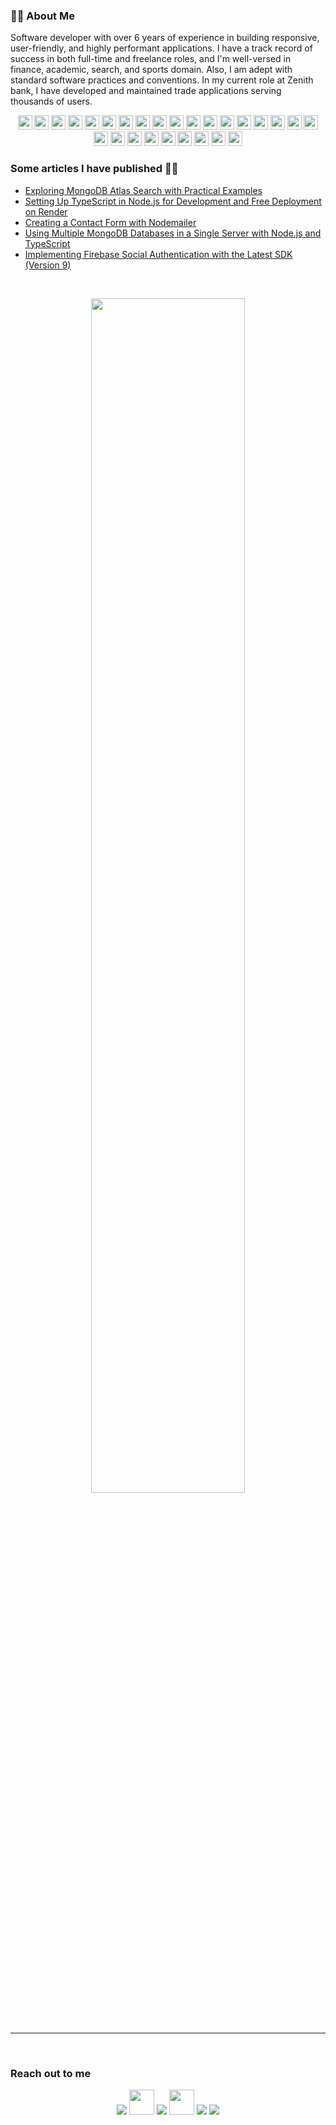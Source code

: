 <!--  

<a href="#"><img width="100%" height="auto" src="https://i.imgur.com/iXuL1HG.png"
height="175px"/></a>

<h4 align="center">Hi <img src="https://raw.githubusercontent.com/MartinHeinz/MartinHeinz/master/wave.gif" width="30px"> I am Chukwuemeka.</h4>

-->
### 🙋‍♂️ About Me
Software developer with over 6 years of experience in building responsive, user-friendly, and highly performant applications. I have a track record of success in both full-time and freelance roles, and I'm well-versed in finance, academic, search, and sports domain. Also, I am adept with standard software practices and conventions. In my current role at Zenith bank, I have developed and maintained trade applications serving thousands of users.


<!-- ## 🚀 Languages and Tools:-->
<p align="center">
  <img width="23px" src="https://skillicons.dev/icons?i=ts" />
  <img width="23px" src="https://skillicons.dev/icons?i=nextjs" />
  <img width="23px" src="https://skillicons.dev/icons?i=vercel" />
  <img width="23px" src="https://skillicons.dev/icons?i=vscode" />
  <img width="23px" src="https://skillicons.dev/icons?i=git" />
  <img width="23px" src="https://skillicons.dev/icons?i=github" />
  <img width="23px" src="https://skillicons.dev/icons?i=mongodb" />
  <img width="23px" src="https://skillicons.dev/icons?i=npm" />
  <img width="23px" src="https://skillicons.dev/icons?i=pnpm" />
  <img width="23px" src="https://skillicons.dev/icons?i=angular" />
  <img width="23px" src="https://skillicons.dev/icons?i=express" />
  <img width="23px" src="https://skillicons.dev/icons?i=nodejs" />
  <img width="23px" src="https://skillicons.dev/icons?i=postman" />
  <img width="23px" src="https://skillicons.dev/icons?i=redux" />
  <img width="23px" src="https://skillicons.dev/icons?i=tailwind" />
  <img width="23px" src="https://skillicons.dev/icons?i=figma" />
  <img width="23px" src="https://skillicons.dev/icons?i=firebase" />
  <img width="23px" src="https://skillicons.dev/icons?i=postgres" />
  <img width="23px" src="https://raw.githubusercontent.com/marwin1991/profile-technology-icons/refs/heads/main/icons/rest.png" />
  <img width="23px" src="https://raw.githubusercontent.com/marwin1991/profile-technology-icons/refs/heads/main/icons/playwright.png" />
  <img width="23px" src="https://raw.githubusercontent.com/marwin1991/profile-technology-icons/refs/heads/main/icons/react.png" />
  <img width="23px" src="https://raw.githubusercontent.com/marwin1991/profile-technology-icons/refs/heads/main/icons/shadcn_ui.png" />
  <img width="23px" src="https://raw.githubusercontent.com/marwin1991/profile-technology-icons/refs/heads/main/icons/material_ui.png" />
  <img width="23px" src="https://raw.githubusercontent.com/marwin1991/profile-technology-icons/refs/heads/main/icons/ant_design.png" />
  <img width="23px" src="https://raw.githubusercontent.com/marwin1991/profile-technology-icons/refs/heads/main/icons/sass.png" />
  <img width="23px" src="https://skillicons.dev/icons?i=bash" />
  <img width="23px" src="https://skillicons.dev/icons?i=elasticsearch" />
</p>



### Some articles I have published 👨‍💻
- [Exploring MongoDB Atlas Search with Practical Examples](https://chukwu3meka.medium.com/a-practical-example-using-mongodb-atlas-search-144ab2d4ed78)
- [Setting Up TypeScript in Node.js for Development and Free Deployment on Render](https://chukwu3meka.medium.com/setup-typescript-in-nodejs-for-development-and-free-deployment-to-render-74e804de6691)
- [Creating a Contact Form with Nodemailer](https://chukwu3meka.medium.com/contact-form-with-nodemailer-3bf217db9df8)
- [Using Multiple MongoDB Databases in a Single Server with Node.js and TypeScript](https://chukwu3meka.medium.com/using-multiple-mongodb-databases-in-a-single-server-with-nodejs-and-typescript-f447e4628a80)
- [Implementing Firebase Social Authentication with the Latest SDK (Version 9)](https://chukwu3meka.medium.com/firebase-social-authentication-with-latest-sdk-version-9-75e4eac57563)

<br />

<p align="center" >
<!--  <a href="https://github-readme-streak-stats.herokuapp.com">
  <img width=45% align="center" src="https://github-readme-streak-stats.herokuapp.com/?user=dirambora&theme=light&hide_border=false" />
 </a> -->
 <a href="https://github.com/Chukwu3meka/github-readme-stats">
<!--   <img width=45% align="center" src="https://github-readme-stats.vercel.app/api?username=Chukwu3meka&show_icons=true&show=discussions_started,prs_merged,prs_merged_percentage,discussions_answered&rank_icon=github" /> -->
  <img width=70% max-height=300px max-width=500px align="center" src="https://github-readme-stats.vercel.app/api?username=Chukwu3meka&show_icons=true&show=discussions_started,discussions_answered&rank_icon=github&hide=commits,prs" />
 </a>
</p>

<br />
<hr />
<br />

### Reach out to me<!-- 📫 -->

<p align="center">
 <a href = "https://twitter.com/Chukwu3meka/"><img src="https://img.icons8.com/fluent/48/000000/twitter.png"/></a>
<!-- <a href = "https://www.instagram.com/Chukwuemeka_Maduekwe"><img src="https://img.icons8.com/fluent/48/000000/instagram-new.png"/></a>  -->
 <a href = "https://medium.com/@chukwu3meka"><img width=40px src="https://raw.githubusercontent.com/omidnikrah/github-readme-medium/master/medium.png" /></a>
 <a href = "https://wa.me/qr/5KYEVNBVLVVSI1"><img src="https://img.icons8.com/fluent/48/000000/whatsapp.png"/></a>
 <a href="https://dev.to/chukwu3meka"><img width=40px src="https://skillicons.dev/icons?i=devto" /></a>
 <a href="mailto:maduekwepedro@gmail.com"><img src="https://skillicons.dev/icons?i=gmail" /></a>
 <a href = "https://www.linkedin.com/in/chukwu3meka/"><img src="https://img.icons8.com/fluent/48/000000/linkedin.png"/></a>
</p>

